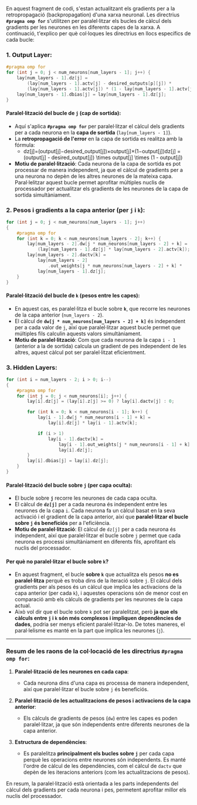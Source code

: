 En aquest fragment de codi, s'estan actualitzant els gradients per a la retropropagació (backpropagation) d'una xarxa neuronal. Les directrius **`#pragma omp for`** s'utilitzen per paralel·litzar els bucles de càlcul dels gradients per les neurones en les diferents capes de la xarxa. A continuació, t'explico per què col·loques les directrius en llocs específics de cada bucle:

### 1. **Output Layer:**

```cpp
#pragma omp for
for (int j = 0; j < num_neurons[num_layers - 1]; j++) {
    lay[num_layers - 1].dz[j] =
        (lay[num_layers - 1].actv[j] - desired_outputs[p][j]) *
        (lay[num_layers - 1].actv[j]) * (1 - lay[num_layers - 1].actv[j]);
    lay[num_layers - 1].dbias[j] = lay[num_layers - 1].dz[j];
}
```

#### **Paralel·lització del bucle de `j` (cap de sortida):**

- Aquí s'aplica **`#pragma omp for`** per paralel·litzar el càlcul dels gradients per a cada neurona en la **capa de sortida** (`lay[num_layers - 1]`).
- La **retropropagació de l'error** en la capa de sortida es realitza amb la fórmula:
    - dz[j]=(output[j]−desired_output[j])×output[j]×(1−output[j])dz[j] = (output[j] - desired\_output[j]) \times output[j] \times (1 - output[j])
- **Motiu de paralel·lització**: Cada neurona de la capa de sortida es pot processar de manera independent, ja que el càlcul de gradients per a una neurona no depèn de les altres neurones de la mateixa capa. Paral·lelitzar aquest bucle permet aprofitar múltiples nuclis de processador per actualitzar els gradients de les neurones de la capa de sortida simultàniament.

### 2. **Pesos i gradients a la capa anterior (per `j` i `k`):**

```cpp
for (int j = 0; j < num_neurons[num_layers - 1]; j++) 
{
    #pragma omp for
    for (int k = 0; k < num_neurons[num_layers - 2]; k++) {
        lay[num_layers - 2].dw[j * num_neurons[num_layers - 2] + k] =
            (lay[num_layers - 1].dz[j] * lay[num_layers - 2].actv[k]);
        lay[num_layers - 2].dactv[k] =
            lay[num_layers - 2]
                .out_weights[j * num_neurons[num_layers - 2] + k] *
            lay[num_layers - 1].dz[j];
    }
}
```

#### **Paralel·lització del bucle de `k` (pesos entre les capes):**

- En aquest cas, es paralel·litza el bucle sobre **`k`**, que recorre les neurones de la capa anterior (`num_layers - 2`).
- El càlcul de **`dw[j * num_neurons[num_layers - 2] + k]`** és independent per a cada valor de `j`, així que paralel·litzar aquest bucle permet que múltiples fils calculin aquests valors simultàniament.
- **Motiu de paralel·lització**: Com que cada neurona de la capa `i - 1` (anterior a la de sortida) calcula un gradient de pes independent de les altres, aquest càlcul pot ser paralel·litzat eficientment.

### 3. **Hidden Layers:**

```cpp
for (int i = num_layers - 2; i > 0; i--) 
{
    #pragma omp for
    for (int j = 0; j < num_neurons[i]; j++) {
        lay[i].dz[j] = (lay[i].z[j] >= 0) ? lay[i].dactv[j] : 0;

        for (int k = 0; k < num_neurons[i - 1]; k++) {
            lay[i - 1].dw[j * num_neurons[i - 1] + k] =
                lay[i].dz[j] * lay[i - 1].actv[k];

            if (i > 1)
                lay[i - 1].dactv[k] =
                    lay[i - 1].out_weights[j * num_neurons[i - 1] + k] *
                    lay[i].dz[j];
        }
        lay[i].dbias[j] = lay[i].dz[j];
    }
}
```

#### **Paralel·lització del bucle sobre `j` (per capa oculta):**

- El bucle sobre **`j`** recorre les neurones de cada capa oculta.
- El càlcul de **`dz[j]`** per a cada neurona és independent entre les neurones de la capa `i`. Cada neurona fa un càlcul basat en la seva activació i el gradient de la capa anterior, així que **paralel·litzar el bucle sobre `j` és beneficiós** per a l'eficiència.
- **Motiu de paralel·lització**: El càlcul de `dz[j]` per a cada neurona és independent, així que paralel·litzar el bucle sobre `j` permet que cada neurona es processi simultàniament en diferents fils, aprofitant els nuclis del processador.

#### **Per què no paralel·litzar el bucle sobre `k`?**

- En aquest fragment, el bucle **sobre `k`** que actualitza els pesos **no es paralel·litza** perquè es troba dins de la iteració sobre `j`. El càlcul dels gradients per als pesos és un càlcul que implica les activacions de la capa anterior (per cada `k`), i aquestes operacions són de menor cost en comparació amb els càlculs de gradients per les neurones de la capa actual.
- Això vol dir que el bucle sobre `k` pot ser paralelitzat, però **ja que els càlculs entre `j` i `k` són més complexos i impliquen dependències de dades**, podria ser menys eficient paralel·litzar-lo. De totes maneres, el paral·lelisme es manté en la part que implica les neurones (`j`).

---

### Resum de les raons de la col·locació de les directrius `#pragma omp for`:

1. **Paralel·lització de les neurones en cada capa**:
    
    - Cada neurona dins d'una capa es processa de manera independent, així que paralel·litzar el bucle sobre `j` és beneficiós.
2. **Paralel·lització de les actualitzacions de pesos i activacions de la capa anterior**:
    
    - Els càlculs de gradients de pesos (`dw`) entre les capes es poden paralel·litzar, ja que són independents entre diferents neurones de la capa anterior.
3. **Estructura de dependències**:
    
    - Es paralelitza **principalment els bucles sobre `j`** per cada capa perquè les operacions entre neurones són independents. Es manté l'ordre de càlcul de les dependències, com el càlcul de `dactv` que depèn de les iteracions anteriors (com les actualitzacions de pesos).

En resum, la paralel·lització està orientada a les parts independents del càlcul dels gradients per cada neurona i pes, permetent aprofitar millor els nuclis del processador.
